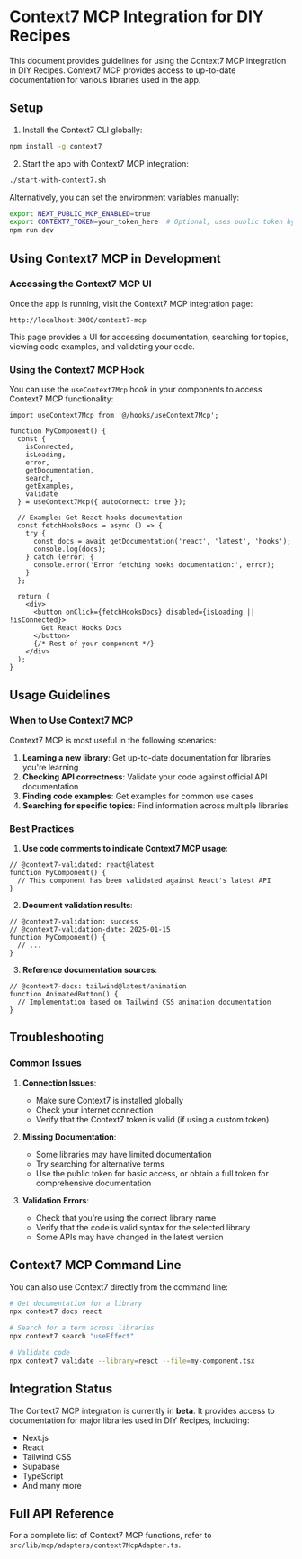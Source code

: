 # Context7 MCP Integration for DIY Recipes

This document provides guidelines for using the Context7 MCP integration in DIY Recipes. Context7 MCP provides access to up-to-date documentation for various libraries used in the app.

## Setup

1. Install the Context7 CLI globally:

```bash
npm install -g context7
```

2. Start the app with Context7 MCP integration:

```bash
./start-with-context7.sh
```

Alternatively, you can set the environment variables manually:

```bash
export NEXT_PUBLIC_MCP_ENABLED=true
export CONTEXT7_TOKEN=your_token_here  # Optional, uses public token by default
npm run dev
```

## Using Context7 MCP in Development

### Accessing the Context7 MCP UI

Once the app is running, visit the Context7 MCP integration page:

```
http://localhost:3000/context7-mcp
```

This page provides a UI for accessing documentation, searching for topics, viewing code examples, and validating your code.

### Using the Context7 MCP Hook

You can use the `useContext7Mcp` hook in your components to access Context7 MCP functionality:

```tsx
import useContext7Mcp from '@/hooks/useContext7Mcp';

function MyComponent() {
  const {
    isConnected,
    isLoading,
    error,
    getDocumentation,
    search,
    getExamples,
    validate
  } = useContext7Mcp({ autoConnect: true });

  // Example: Get React hooks documentation
  const fetchHooksDocs = async () => {
    try {
      const docs = await getDocumentation('react', 'latest', 'hooks');
      console.log(docs);
    } catch (error) {
      console.error('Error fetching hooks documentation:', error);
    }
  };

  return (
    <div>
      <button onClick={fetchHooksDocs} disabled={isLoading || !isConnected}>
        Get React Hooks Docs
      </button>
      {/* Rest of your component */}
    </div>
  );
}
```

## Usage Guidelines

### When to Use Context7 MCP

Context7 MCP is most useful in the following scenarios:

1. **Learning a new library**: Get up-to-date documentation for libraries you're learning
2. **Checking API correctness**: Validate your code against official API documentation
3. **Finding code examples**: Get examples for common use cases
4. **Searching for specific topics**: Find information across multiple libraries

### Best Practices

1. **Use code comments to indicate Context7 MCP usage**:

```tsx
// @context7-validated: react@latest
function MyComponent() {
  // This component has been validated against React's latest API
}
```

2. **Document validation results**:

```tsx
// @context7-validation: success
// @context7-validation-date: 2025-01-15
function MyComponent() {
  // ...
}
```

3. **Reference documentation sources**:

```tsx
// @context7-docs: tailwind@latest/animation
function AnimatedButton() {
  // Implementation based on Tailwind CSS animation documentation
}
```

## Troubleshooting

### Common Issues

1. **Connection Issues**:
   - Make sure Context7 is installed globally
   - Check your internet connection
   - Verify that the Context7 token is valid (if using a custom token)

2. **Missing Documentation**:
   - Some libraries may have limited documentation
   - Try searching for alternative terms
   - Use the public token for basic access, or obtain a full token for comprehensive documentation

3. **Validation Errors**:
   - Check that you're using the correct library name
   - Verify that the code is valid syntax for the selected library
   - Some APIs may have changed in the latest version

## Context7 MCP Command Line

You can also use Context7 directly from the command line:

```bash
# Get documentation for a library
npx context7 docs react

# Search for a term across libraries
npx context7 search "useEffect"

# Validate code
npx context7 validate --library=react --file=my-component.tsx
```

## Integration Status

The Context7 MCP integration is currently in **beta**. It provides access to documentation for major libraries used in DIY Recipes, including:

- Next.js
- React
- Tailwind CSS
- Supabase
- TypeScript
- And many more

## Full API Reference

For a complete list of Context7 MCP functions, refer to `src/lib/mcp/adapters/context7McpAdapter.ts`.